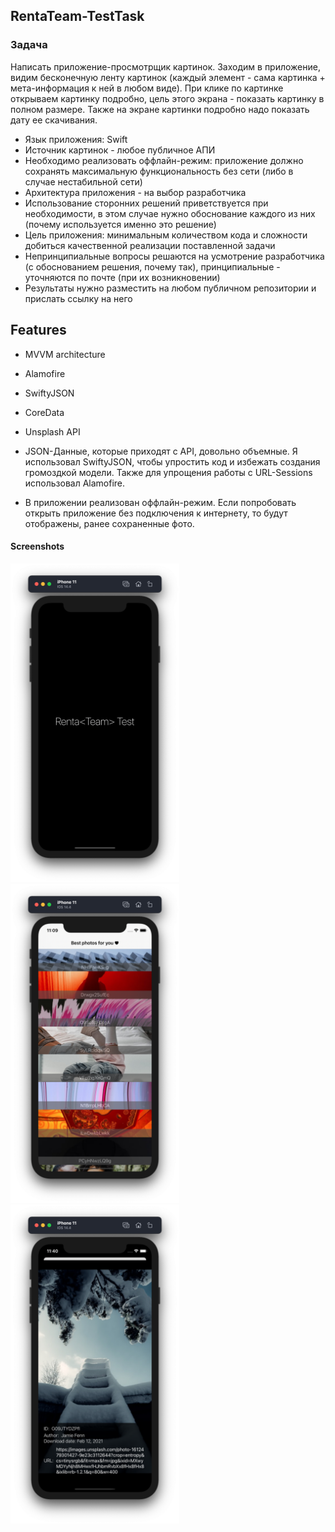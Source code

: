 ## RentaTeam-TestTask
### Задача

Написать приложение-просмотрщик картинок. Заходим в приложение, видим бесконечную ленту картинок
(каждый элемент - сама картинка + мета-информация к ней в любом виде).
При клике по картинке открываем картинку подробно, цель этого экрана - показать картинку в полном размере.
 Также на экране картинки подробно надо показать дату ее скачивания.
- Язык приложения: Swift
- Источник картинок - любое публичное АПИ
- Необходимо реализовать оффлайн-режим: приложение должно сохранять максимальную функциональность без сети (либо в случае нестабильной сети)
- Архитектура приложения - на выбор разработчика
- Использование сторонних решений приветствуется при необходимости, в этом случае нужно обоснование каждого из них (почему используется именно это решение)
- Цель приложения: минимальным количеством кода и сложности добиться качественной реализации поставленной задачи
- Непринципиальные вопросы решаются на усмотрение разработчика (с обоснованием решения, почему так), принципиальные - уточняются по почте (при их возникновении) 
- Результаты нужно разместить на любом публичном репозитории и прислать ссылку на него

## Features
- MVVM architecture
- Alamofire
- SwiftyJSON
- CoreData
- Unsplash API



- JSON-Данные, которые приходят с API, довольно объемные. Я использовал SwiftyJSON, чтобы упростить код и избежать создания громоздкой модели. Также для упрощения  работы с URL-Sessions использовал Alamofire.
- В приложении реализован оффлайн-режим. Если попробовать открыть приложение без подключения к интернету, то будут отображены, ранее сохраненные фото.

#### Screenshots


<div>
<img src="Images/screen-0.png" alt="" width = "270" height = "510">
<img src="Images/screen-1.png" alt="" width = "270" height = "510">
<img src="Images/screen-2.png" alt="" width = "270" height = "510">
</div>



